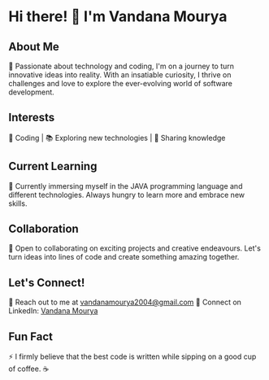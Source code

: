 # Hi there! 👋 I'm Vandana Mourya


## About Me
🚀 Passionate about technology and coding, I'm on a journey to turn innovative ideas into reality. With an insatiable curiosity, I thrive on challenges and love to explore the ever-evolving world of software development.

## Interests
🌟 Coding | 📚 Exploring new technologies | 🧠 Sharing knowledge

## Current Learning
🌱 Currently immersing myself in the JAVA programming language and different technologies. Always hungry to learn more and embrace new skills.

## Collaboration
🤝 Open to collaborating on exciting projects and creative endeavours. Let's turn ideas into lines of code and create something amazing together.

## Let's Connect!
💌 Reach out to me at vandanamourya2004@gmail.com
💼 Connect on LinkedIn: [Vandana Mourya](www.linkedin.com/in/vandana-mourya-0a8a24237)

## Fun Fact
⚡ I firmly believe that the best code is written while sipping on a good cup of coffee. ☕

<!--
Vandana-Mourya/Vandana-Mourya is a ✨ special ✨ repository because its `README.md` (this file) appears on your GitHub profile.
You can click the Preview link to take a look at your changes.
-->
